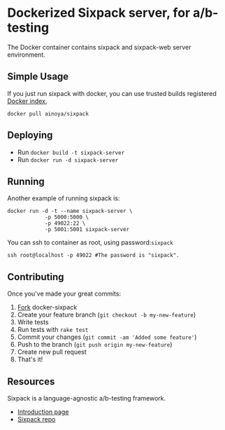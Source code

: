 # Dockerized Sixpack server, for a/b-testing

The Docker container contains sixpack and sixpack-web server environment.

## Simple Usage

If you just run sixpack with docker, you can use trusted builds registered [Docker index][di],

    docker pull ainoya/sixpack

## Deploying

* Run `docker build -t sixpack-server`
* Run `docker run -d sixpack-server`

## Running

Another example of running sixpack is:

    docker run -d -t --name sixpack-server \
                -p 5000:5000 \
                -p 49022:22 \
                -p 5001:5001 sixpack-server

You can ssh to container as root, using password:`sixpack`

    ssh root@localhost -p 49022 #The password is "sixpack".

## Contributing

Once you've made your great commits:

1. [Fork][fk] docker-sixpack
2. Create your feature branch (``git checkout -b my-new-feature``)
3. Write tests
4. Run tests with ``rake test``
5. Commit your changes (``git commit -am 'Added some feature'``)
6. Push to the branch (``git push origin my-new-feature``)
7. Create new pull request
8. That's it!

## Resources

Sixpack is a language-agnostic a/b-testing framework.

* [Introduction page](http://sixpack.seatgeek.com)
* [Sixpack repo](https://github.com/seatgeek/sixpack)


[fk]: http://help.github.com/forking/
[di]: https://index.docker.io/u/ainoya/sixpack/
